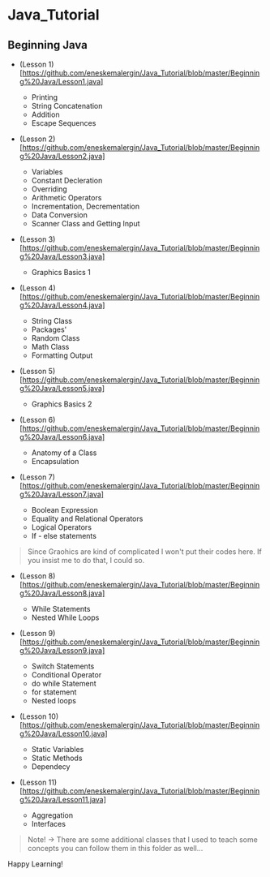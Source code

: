 # Java_Tutorial

## Beginning Java

* (Lesson 1)[https://github.com/eneskemalergin/Java_Tutorial/blob/master/Beginning%20Java/Lesson1.java]
	- Printing
	- String Concatenation
	- Addition
	- Escape Sequences

* (Lesson 2)[https://github.com/eneskemalergin/Java_Tutorial/blob/master/Beginning%20Java/Lesson2.java]

	- Variables
	- Constant Decleration
	- Overriding
	- Arithmetic Operators
	- Incrementation, Decrementation
	- Data Conversion
	- Scanner Class and Getting Input
* (Lesson 3)[https://github.com/eneskemalergin/Java_Tutorial/blob/master/Beginning%20Java/Lesson3.java]
	- Graphics Basics 1

* (Lesson 4)[https://github.com/eneskemalergin/Java_Tutorial/blob/master/Beginning%20Java/Lesson4.java]
	- String Class
	- Packages'
	- Random Class
	- Math Class
	- Formatting Output
* (Lesson 5)[https://github.com/eneskemalergin/Java_Tutorial/blob/master/Beginning%20Java/Lesson5.java]
	- Graphics Basics 2

* (Lesson 6)[https://github.com/eneskemalergin/Java_Tutorial/blob/master/Beginning%20Java/Lesson6.java]
	- Anatomy of a Class
	- Encapsulation

* (Lesson 7)[https://github.com/eneskemalergin/Java_Tutorial/blob/master/Beginning%20Java/Lesson7.java]
	- Boolean Expression
	- Equality and Relational Operators
	- Logical Operators
	- If - else statements

> Since Graohics are kind of complicated I won't put their codes here. If you insist me to do that, I could so.

* (Lesson 8)[https://github.com/eneskemalergin/Java_Tutorial/blob/master/Beginning%20Java/Lesson8.java]
	- While Statements
	- Nested While Loops

* (Lesson 9)[https://github.com/eneskemalergin/Java_Tutorial/blob/master/Beginning%20Java/Lesson9.java]
	- Switch Statements
	- Conditional Operator
	- do while Statement
	- for statement
	- Nested loops

* (Lesson 10)[https://github.com/eneskemalergin/Java_Tutorial/blob/master/Beginning%20Java/Lesson10.java]
	- Static Variables
	- Static Methods
	- Dependecy

* (Lesson 11)[https://github.com/eneskemalergin/Java_Tutorial/blob/master/Beginning%20Java/Lesson11.java]
	- Aggregation
	- Interfaces

> Note! -> There are some additional classes that I used to teach some concepts you can follow them in this folder as well...


Happy Learning!